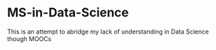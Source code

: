 # MS-in-Data-Science
This is an attempt to abridge my lack of understanding in Data Science though MOOCs
